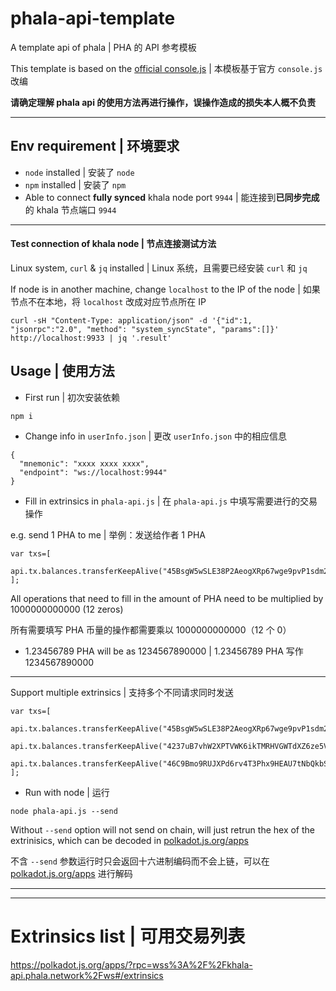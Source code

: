# phala-api-template
A template api of phala | PHA 的 API 参考模板

This template is based on the [official console.js](https://github.com/Phala-Network/phala-blockchain/blob/master/scripts/js/src/console.js) | 本模板基于官方 `console.js` 改编

**请确定理解 phala api 的使用方法再进行操作，误操作造成的损失本人概不负责**

---

## Env requirement | 环境要求

* `node` installed | 安装了 `node`
* `npm` installed | 安装了 `npm`
* Able to connect **fully synced** khala node port `9944` | 能连接到**已同步完成**的 khala 节点端口 `9944`

---

#### Test connection of khala node | 节点连接测试方法

Linux system, `curl` & `jq` installed | Linux 系统，且需要已经安装 `curl` 和 `jq`

If node is in another machine, change `localhost` to the IP of the node | 如果节点不在本地，将 `localhost` 改成对应节点所在 IP

```
curl -sH "Content-Type: application/json" -d '{"id":1, "jsonrpc":"2.0", "method": "system_syncState", "params":[]}' http://localhost:9933 | jq '.result'
```


## Usage | 使用方法

* First run | 初次安装依赖

```
npm i
```

* Change info in `userInfo.json` | 更改 `userInfo.json` 中的相应信息

```
{
  "mnemonic": "xxxx xxxx xxxx",
  "endpoint": "ws://localhost:9944"
}
```

* Fill in extrinsics in `phala-api.js` | 在 `phala-api.js` 中填写需要进行的交易操作

e.g. send 1 PHA to me | 举例：发送给作者 1 PHA

```
var txs=[
  api.tx.balances.transferKeepAlive("45BsgW5wSLE38P2AeogXRp67wge9pvP1sdm2ZgSWkLEPTBgX",1000000000000)
];
```
All operations that need to fill in the amount of PHA need to be multiplied by 1000000000000 (12 zeros)

所有需要填写 PHA 币量的操作都需要乘以 1000000000000（12 个 0）

* 1.23456789 PHA will be as 1234567890000 | 1.23456789 PHA 写作 1234567890000

---

Support multiple extrinsics | 支持多个不同请求同时发送

```
var txs=[
  api.tx.balances.transferKeepAlive("45BsgW5wSLE38P2AeogXRp67wge9pvP1sdm2ZgSWkLEPTBgX",3000000000000),
  api.tx.balances.transferKeepAlive("4237uB7vhW2XPTVWK6ikTMRHVGWTdXZ6ze5VJ9YVfMvnRoHg",2000000000000),
  api.tx.balances.transferKeepAlive("46C9Bmo9RUJXPd6rv4T3Phx9HEAU7tNbQkbStbrShspHoGq3",1000000000000)
];
```

* Run with node | 运行

```
node phala-api.js --send
```

Without `--send` option will not send on chain, will just retrun the hex of the extrinisics, which can be decoded in [polkadot.js.org/apps](https://polkadot.js.org/apps/?rpc=wss%3A%2F%2Fkhala-api.phala.network%2Fws#/extrinsics/decode)

不含 `--send` 参数运行时只会返回十六进制编码而不会上链，可以在 [polkadot.js.org/apps](https://polkadot.js.org/apps/?rpc=wss%3A%2F%2Fkhala-api.phala.network%2Fws#/extrinsics/decode) 进行解码

---
---
# Extrinsics list | 可用交易列表

https://polkadot.js.org/apps/?rpc=wss%3A%2F%2Fkhala-api.phala.network%2Fws#/extrinsics
